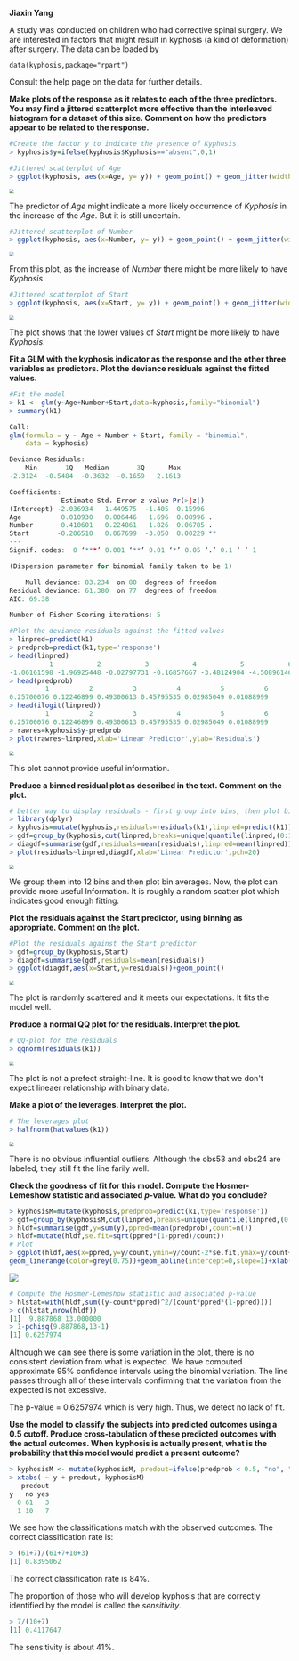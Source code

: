**Jiaxin Yang**

A study was conducted on children who had corrective spinal surgery. We are interested in factors that might result in kyphosis (a kind of deformation) after surgery. The data can be loaded by

```
data(kyphosis,package="rpart")
```

Consult the help page on the data for further details.

**Make plots of the response as it relates to each of the three predictors. You may find a jittered scatterplot more effective than the interleaved histogram for a dataset of this size. Comment on how the predictors appear to be related to the response.**

```R
#Create the factor y to indicate the presence of Kyphosis
> kyphosis$y=ifelse(kyphosis$Kyphosis=="absent",0,1)
```

```R
#Jittered scatterplot of Age
> ggplot(kyphosis, aes(x=Age, y= y)) + geom_point() + geom_jitter(width = 0.1, height = 0.1)
```

<img src="https://raw.githubusercontent.com/yjjjjxx/Kyphosis-Children-AfterSurgery/main/Screen%20Shot%202021-09-08%20at%2017.30.06.png" style="zoom:50%;" />

The predictor of *Age* might indicate a more likely occurrence of *Kyphosis* in the increase of the *Age*. But it is still uncertain. 

```R
#Jittered scatterplot of Number
> ggplot(kyphosis, aes(x=Number, y= y)) + geom_point() + geom_jitter(width = 0.1, height = 0.1)
```

<img src="https://raw.githubusercontent.com/yjjjjxx/Kyphosis-Children-AfterSurgery/main/Screen%20Shot%202021-09-08%20at%2017.37.59.png" style="zoom:50%;" />

From this plot, as the increase of *Number* there might be more likely to have *Kyphosis*. 

```R
#Jittered scatterplot of Start
> ggplot(kyphosis, aes(x=Start, y= y)) + geom_point() + geom_jitter(width = 0.1, height = 0.1)
```

<img src="https://raw.githubusercontent.com/yjjjjxx/Kyphosis-Children-AfterSurgery/main/Screen%20Shot%202021-09-08%20at%2017.45.05.png" style="zoom:50%;" />

The plot shows that the lower values of *Start* might be more likely to have *Kyphosis*. 

**Fit a GLM with the kyphosis indicator as the response and the other three variables as predictors. Plot the deviance residuals against the fitted values.**

```R
#Fit the model 
> k1 <- glm(y~Age+Number+Start,data=kyphosis,family="binomial")
> summary(k1)

Call:
glm(formula = y ~ Age + Number + Start, family = "binomial", 
    data = kyphosis)

Deviance Residuals: 
    Min       1Q   Median       3Q      Max  
-2.3124  -0.5484  -0.3632  -0.1659   2.1613  

Coefficients:
             Estimate Std. Error z value Pr(>|z|)   
(Intercept) -2.036934   1.449575  -1.405  0.15996   
Age          0.010930   0.006446   1.696  0.08996 . 
Number       0.410601   0.224861   1.826  0.06785 . 
Start       -0.206510   0.067699  -3.050  0.00229 **
---
Signif. codes:  0 ‘***’ 0.001 ‘**’ 0.01 ‘*’ 0.05 ‘.’ 0.1 ‘ ’ 1

(Dispersion parameter for binomial family taken to be 1)

    Null deviance: 83.234  on 80  degrees of freedom
Residual deviance: 61.380  on 77  degrees of freedom
AIC: 69.38

Number of Fisher Scoring iterations: 5
```

```R
#Plot the deviance residuals against the fitted values
> linpred=predict(k1)
> predprob=predict(k1,type='response')
> head(linpred)
          1           2           3           4           5           6 
-1.06161598 -1.96925448 -0.02797731 -0.16857667 -3.48124904 -4.50896146 
> head(predprob)
         1          2          3          4          5          6 
0.25700076 0.12246899 0.49300613 0.45795535 0.02985049 0.01088999 
> head(ilogit(linpred))
         1          2          3          4          5          6 
0.25700076 0.12246899 0.49300613 0.45795535 0.02985049 0.01088999 
> rawres=kyphosis$y-predprob
> plot(rawres~linpred,xlab='Linear Predictor',ylab='Residuals')
```

<img src="https://raw.githubusercontent.com/yjjjjxx/Kyphosis-Children-AfterSurgery/main/Screen%20Shot%202021-09-08%20at%2018.02.42.png" style="zoom:50%;" />

This plot cannot provide useful information.

**Produce a binned residual plot as described in the text. Comment on the plot.**

```R
# better way to display residuals - first group into bins, then plot bin averages
> library(dplyr)
> kyphosis=mutate(kyphosis,residuals=residuals(k1),linpred=predict(k1))
> gdf=group_by(kyphosis,cut(linpred,breaks=unique(quantile(linpred,(0:12)/12))))
> diagdf=summarise(gdf,residuals=mean(residuals),linpred=mean(linpred))
> plot(residuals~linpred,diagdf,xlab='Linear Predictor',pch=20)
```

<img src="https://raw.githubusercontent.com/yjjjjxx/Kyphosis-Children-AfterSurgery/main/Screen%20Shot%202021-09-09%20at%2011.14.59.png" style="zoom:50%;" />

We group them into 12 bins and then plot bin averages. Now, the plot can provide more useful Information. It is roughly a random scatter plot which indicates good enough fitting. 

**Plot the residuals against the Start predictor, using binning as appropriate. Comment on the plot.**

```R
#Plot the residuals against the Start predictor
> gdf=group_by(kyphosis,Start)
> diagdf=summarise(gdf,residuals=mean(residuals))
> ggplot(diagdf,aes(x=Start,y=residuals))+geom_point()
```

<img src="https://raw.githubusercontent.com/yjjjjxx/Kyphosis-Children-AfterSurgery/main/Screen%20Shot%202021-09-09%20at%2011.16.15.png" style="zoom:50%;" />

The plot is randomly scattered and it meets our expectations. It fits the model well. 

**Produce a normal QQ plot for the residuals. Interpret the plot.**

```R
# QQ-plot for the residuals 
> qqnorm(residuals(k1))
```

<img src="https://raw.githubusercontent.com/yjjjjxx/Kyphosis-Children-AfterSurgery/main/Screen%20Shot%202021-09-08%20at%2018.58.15.png" style="zoom:50%;" />

The plot is not a prefect straight-line. It is good to know that we don't expect lineaer relationship with binary data. 

**Make a plot of the leverages. Interpret the plot.**

```R
# The leverages plot
> halfnorm(hatvalues(k1))
```

<img src="https://raw.githubusercontent.com/yjjjjxx/Kyphosis-Children-AfterSurgery/main/Screen%20Shot%202021-09-08%20at%2019.02.02.png" style="zoom:50%;" />

There is no obvious influential outliers. Although the obs53 and obs24 are labeled, they still fit the line farily well. 

**Check the goodness of fit for this model. Compute the Hosmer-Lemeshow statistic and associated *p*-value. What do you conclude?**

```R
> kyphosisM=mutate(kyphosis,predprob=predict(k1,type='response'))
> gdf=group_by(kyphosisM,cut(linpred,breaks=unique(quantile(linpred,(0:12)/12))))
> hldf=summarise(gdf,y=sum(y),ppred=mean(predprob),count=n())
> hldf=mutate(hldf,se.fit=sqrt(ppred*(1-ppred)/count))
# Plot
> ggplot(hldf,aes(x=ppred,y=y/count,ymin=y/count-2*se.fit,ymax=y/count+2*se.fit))+geom_point()+
geom_linerange(color=grey(0.75))+geom_abline(intercept=0,slope=1)+xlab('Predicted Probability')+ylab("Observed Proportion")
```

<img src="https://raw.githubusercontent.com/yjjjjxx/Kyphosis-Children-AfterSurgery/main/Screen%20Shot%202021-09-09%20at%2011.20.57.png" />

```R
# Compute the Hosmer-Lemeshow statistic and associated p-value
> hlstat=with(hldf,sum((y-count*ppred)^2/(count*ppred*(1-ppred))))
> c(hlstat,nrow(hldf)) 
[1]  9.887868 13.000000
> 1-pchisq(9.887868,13-1)
[1] 0.6257974
```

Although we can see there is some variation in the plot, there is no consistent deviation from what is expected. We have computed approximate 95% confidence intervals using the binomial variation. The line passes through all of these intervals confirming that the variation from the expected is not excessive.

The p-value = 0.6257974 which is very high. Thus, we detect no lack of fit. 

**Use the model to classify the subjects into predicted outcomes using a 0.5 cutoff. Produce cross-tabulation of these predicted outcomes with the actual outcomes. When kyphosis is actually present, what is the probability that this model would predict a present outcome?**

```R
> kyphosisM <- mutate(kyphosisM, predout=ifelse(predprob < 0.5, "no", "yes"))
> xtabs( ~ y + predout, kyphosisM)
   predout
y   no yes
  0 61   3
  1 10   7
```

We see how the classifications match with the observed outcomes. The correct classification rate is:

```R
> (61+7)/(61+7+10+3)
[1] 0.8395062
```

The correct classification rate is 84%.

The proportion of those who will develop kyphosis that are correctly identified by the model is called the *sensitivity*.

```R
> 7/(10+7)
[1] 0.4117647
```

The sensitivity is about 41%. 